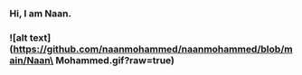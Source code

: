 <h3> Hi, I am Naan. <h3>

![alt text](https://github.com/naanmohammed/naanmohammed/blob/main/Naan\ Mohammed.gif?raw=true)
